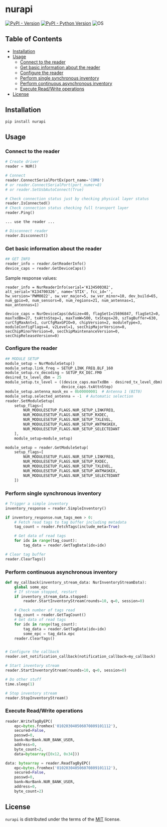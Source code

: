 # nurapi

[![PyPI - Version](https://img.shields.io/pypi/v/nurapi.svg)](https://pypi.org/project/nurapi)
[![PyPI - Python Version](https://img.shields.io/pypi/pyversions/nurapi.svg)](https://pypi.org/project/nurapi)
![OS](https://img.shields.io/badge/os-windows-blue)
## Table of Contents

- [Installation](#installation)
- [Usage](#usage)
  - [Connect to the reader](#connect-to-the-reader)
  - [Get basic information about the reader](#get-basic-information-about-the-reader)
  - [Configure the reader](#configure-the-reader)
  - [Perform single synchronous inventory](#perform-single-synchronous-inventory)
  - [Perform continuous asynchronous inventory](#perform-continuous-asynchronous-inventory)
  - [Execute Read/Write operations](#execute-readwrite-operations)
- [License](#license)

## Installation

```console
pip install nurapi
```

## Usage
### Connect to the reader
```python
# Create driver
reader = NUR()

# Connect
reader.ConnectSerialPortEx(port_name='COM8')
# or reader.ConnectSerialPort(port_numer=8)
# or reader.SetUsbAutoConnect(True)

# Check connection status just by checking physical layer status
reader.IsConnected()
# Check connection status checking full transport layer
reader.Ping()

... use the reader ...

# Disconnect reader
reader.Disconnect()
```
### Get basic information about the reader
```python
## GET INFO
reader_info = reader.GetReaderInfo()
device_caps = reader.GetDeviceCaps()
```
Sample response values:

`
reader_info = NurReaderInfo(serial='K134500382', alt_serial='K134700326', name='STIX', fcc_id='',  hw_version='PWM0022', sw_ver_major=5, sw_ver_minor=10, dev_build=65, num_gpio=0, num_sensors=0, num_regions=21, num_antennas=1,  max_antennas=1)
`

`
device_caps = NurDeviceCaps(dwSize=40, flagSet1=15696847, flagSet2=0, maxTxdBm=27, txAttnStep=1, maxTxmW=500, txSteps=20, szTagBuffer=630, curCfgMaxAnt=1, curCfgMaxGPIO=0, chipVersion=2, moduleType=3, moduleConfigFlags=4, v2Level=1, secChipMajorVersion=0, secChipMinorVersion=0, secChipMaintenanceVersion=0, secChipReleaseVersion=0)
`


### Configure the reader

```python
## MODULE SETUP
module_setup = NurModuleSetup()
module_setup.link_freq = SETUP_LINK_FREQ.BLF_160
module_setup.rx_decoding = SETUP_RX_DEC.FM0
desired_tx_level_dbm = 25
module_setup.tx_level = ((device_caps.maxTxdBm - desired_tx_level_dbm) *
                         device_caps.txAttnStep)
module_setup.antenna_mask_ex = 0b00000001  # Antenna 1 (BIT0)
module_setup.selected_antenna = -1  # Automatic selection
reader.SetModuleSetup(
    setup_flags=[
        NUR_MODULESETUP_FLAGS.NUR_SETUP_LINKFREQ,
        NUR_MODULESETUP_FLAGS.NUR_SETUP_RXDEC,
        NUR_MODULESETUP_FLAGS.NUR_SETUP_TXLEVEL,
        NUR_MODULESETUP_FLAGS.NUR_SETUP_ANTMASKEX,
        NUR_MODULESETUP_FLAGS.NUR_SETUP_SELECTEDANT
    ],
    module_setup=module_setup)

module_setup = reader.GetModuleSetup(
    setup_flags=[
        NUR_MODULESETUP_FLAGS.NUR_SETUP_LINKFREQ,
        NUR_MODULESETUP_FLAGS.NUR_SETUP_RXDEC,
        NUR_MODULESETUP_FLAGS.NUR_SETUP_TXLEVEL,
        NUR_MODULESETUP_FLAGS.NUR_SETUP_ANTMASKEX,
        NUR_MODULESETUP_FLAGS.NUR_SETUP_SELECTEDANT
    ])
```
### Perform single synchronous inventory
```python
# Trigger a simple inventory
inventory_response = reader.SimpleInventory()

if inventory_response.num_tags_mem > 0:
    # Fetch read tags to tag buffer including metadata
    tag_count = reader.FetchTags(include_meta=True)

    # Get data of read tags
    for idx in range(tag_count):
        tag_data = reader.GetTagData(idx=idx)

# Clear tag buffer
reader.ClearTags()
```
### Perform continuous asynchronous inventory

```python
def my_callback(inventory_stream_data: NurInventoryStreamData):
    global some_epc
    # If stream stopped, restart
    if inventory_stream_data.stopped:
        reader.StartInventoryStream(rounds=10, q=0, session=0)

    # Check number of tags read
    tag_count = reader.GetTagCount()
    # Get data of read tags
    for idx in range(tag_count):
        tag_data = reader.GetTagData(idx=idx)
        some_epc = tag_data.epc
    reader.ClearTags()


# Configure the callback
reader.set_notification_callback(notification_callback=my_callback)

# Start inventory stream
reader.StartInventoryStream(rounds=10, q=0, session=0)

# Do other stuff
time.sleep(1)

# Stop inventory stream
reader.StopInventoryStream()
```
### Execute Read/Write operations
```python
reader.WriteTagByEPC(
    epc=bytes.fromhex('010203040506070809101112'),
    secured=False, 
    passwd=0, 
    bank=NurBank.NUR_BANK_USER, 
    address=0, 
    byte_count=2, 
    data=bytearray([0x12, 0x34]))

data: bytearray = reader.ReadTagByEPC(
    epc=bytes.fromhex('010203040506070809101112'),
    secured=False, 
    passwd=0, 
    bank=NurBank.NUR_BANK_USER, 
    address=0, 
    byte_count=2)
```

## License

`nurapi` is distributed under the terms of the [MIT](https://spdx.org/licenses/MIT.html) license.
